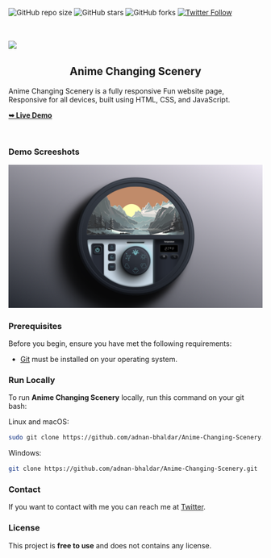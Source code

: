   ![GitHub repo size](https://img.shields.io/github/repo-size/adnan-bhaldar/anime-changing-scenery)
  ![GitHub stars](https://img.shields.io/github/stars/adnan-bhaldar/Anime-Changing-Scenery?style=social)
  ![GitHub forks](https://img.shields.io/github/forks/adnan-bhaldar/Anime-Changing-Scenery?style=social)
[![Twitter Follow](https://img.shields.io/twitter/follow/Adnan__Bhaldar_?style=social)](https://twitter.com/intent/follow?screen_name=Adnan__Bhaldar)

  <br />
  <br />
  
  <img src="./Desktop1.png" />

  <h2 align="center">Anime Changing Scenery</h2>

  Anime Changing Scenery is a fully responsive Fun website page, <br />Responsive for all devices, built using HTML, CSS, and JavaScript.

   <a href="https://adnan-bhaldar.github.io/Anime-Changing-Scenery/"><strong>➥ Live Demo</strong></a>

</div>

<br />

### Demo Screeshots

![Anime Changing Scenery](./Desktop2.png "Desktop Demo")

### Prerequisites

Before you begin, ensure you have met the following requirements:

* [Git](https://git-scm.com/downloads "Download Git") must be installed on your operating system.

### Run Locally

To run **Anime Changing Scenery** locally, run this command on your git bash:

Linux and macOS:

```bash
sudo git clone https://github.com/adnan-bhaldar/Anime-Changing-Scenery.git
```

Windows:

```bash
git clone https://github.com/adnan-bhaldar/Anime-Changing-Scenery.git
```

### Contact

If you want to contact with me you can reach me at [Twitter](https://www.twitter.com/Adnan__Bhaldar).

### License

This project is **free to use** and does not contains any license.

